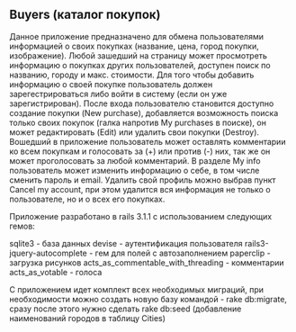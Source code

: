 ## Buyers (каталог покупок)

  Данное приложение предназначено для обмена пользователями информацией
о своих покупках (название, цена, город покупки, изображение).
  Любой зашедший на страницу может просмотреть информацию о покупках
других пользователей, доступен поиск по названию, городу и макс. стоимости.
  Для того чтобы добавить информацию о своей покупке пользователь должен
зарегестрироваться либо войти в систему (если он уже зарегистрирован).
  После входа пользователю становится доступно создание покупки (New purchase),
добавляется возможность поиска только своих покупок (галка напротив My purchases
в поиске), он может редактировать (Edit) или удалить свои покупки (Destroy).
Вошедший в приложение пользователь может оставлять комментарии ко всем покупкам
и голосовать за (+) или против (-) них, так же он может проголосовать за любой
комментарий. В разделе My info пользователь может изменить информацию о себе,
в том числе сменить пароль и email.
  Удалить свой профиль можно выбрав пункт Cancel my account, при этом удалится
вся информация не только о пользователе, но и о всех его покупках.

Приложение разработано в rails 3.1.1 с использованием следующих гемов:

sqlite3                            - база данных
devise                             - аутентификация пользователя
rails3-jquery-autocomplete         - гем для полей с автозаполнением
paperclip                          - загрузка рисунков
acts_as_commentable_with_threading - комментарии
acts_as_votable                    - голоса

С приложением идет комплект всех необходимых миграций, при необходимости
можно создать новую базу командой - rake db:migrate, сразу после этого
нужно сделать rake db:seed (добавление наименований городов в таблицу Cities)